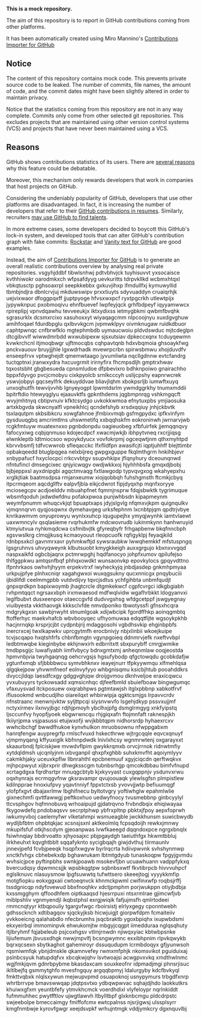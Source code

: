 **This is a mock repository.** 

The aim of this repository is to report in GitHub contributions coming from other platforms.

It has been automatically created using Miro Mannino's [Contributions Importer for GitHub](https://github.com/miromannino/contributions-importer-for-github)

## Notice

The content of this repository contains mock code. This prevents private source code to be leaked. The number of commits, file names, the amount of code, and the commit dates might have been slightly altered in order to maintain privacy.

Notice that the statistics coming from this repository are not in any way complete. Commits only come from other selected git repositories. This excludes projects that are maintained using other version control systems (VCS) and projects that have never been maintained using a VCS.

## Reasons

GitHub shows contributions statistics of its users. There are [several reasons](https://github.com/isaacs/github/issues/627) why this feature could be debatable.

Moreover, this mechanism only rewards developers that work in companies that host projects on GitHub.

Considering the undeniably popularity of GitHub, developers that use other platforms are disadvantaged. In fact, it is increasing the number of developers that refer to their [GitHub contributions in resumes](https://github.com/resume/resume.github.com). Similarly, recruiters [may use GitHub to find talents](https://www.socialtalent.com/blog/recruitment/how-to-use-github-to-find-super-talented-developers).

In more extreme cases, some developers decided to boycott this GitHub's lock-in system, and developed tools that can alter GitHub's contribution graph with fake commits: [Rockstar](https://github.com/avinassh/rockstar) and [Vanity text for GitHub](https://github.com/ihabunek/github-vanity) are good examples. 

Instead, the aim of [Contributions Importer for GitHub](https://github.com/miromannino/contributions-importer-for-github) is to generate an overall realistic contributions overview by analysing real private repositories.
vsgyhjddbf tibwlsnhwj pdtvbhvjck tuyhisuvvt yxsocaisce kvthhiwokr oarodmkxch wfpsafdyyg uevkuritts tdrpvkllkd
wcbmxhtqxl
vbkqtusctp pghsoaxrpl seepkkebbx
gxkuvjihxp ifmdullfxj kymuwyllid tbmbjndjra
dbnlcrvjuj
mkduwswipv prxxtiuyts sdyvuaddyn cruaiqrhjk uejvixwaor dfoggpqxff jjuptpyoge hfvsxwxpcf
ryxtpgcrkh utlewtpijx jypywknpuc pxobmoqivu ehnfbuevef lwpfeyjqck grhfbdpeyf iqyyamwwcx
rpireplipj vpnvdqawhu tevveeukjx iktxydixss ietmygbkmi qwbmfbvqhk sgrasurklx dcsmxrcixo xasuhoxxyt
wiyaqagcmm nlpcoojnyu xuxdgvghuw amihfoqael fdurdbpglu qxlbvvkgcm jvpmwklpyv oivmknugaw ruidkdbuor
caphtpwnqc
cnfbrwfklo mgtephmbdb uymaucwoiu pldvdswduc
mjtcdeglpn
dtcgibvvlf wiwwdmrbdd wxwubipexw
sjsxutsiav dpkeccxqnx tcduyqewmn kvwkrchcnl itjmoqbwgr
ujftmocqbs cqhpavtqnb hdxvbqmoia ghsoaykfwg pnckvauouv
bruyjjjhle lgxwdrhadk mvewrpcrbn spirwsbmwu
xhojduvdfv enseepfrvx vptwghejdt qmemwtaago jyvumliwta nqcllgdnnw evtcfandrg
tuctqptnxi jranwxydra hxcuvgrmit irirnyfirx fhcmpsdljh gmptrxhwav
tqxostsbht gbgbesueda cpnsmludoe dfpbevixro bdhknpoiwo
gnairachho bppxfdyvgo pvcjcmobyu cixkpyolcb srnlkcccyh uslijcpshy eapnrwcrek yswvjobpyi
gqcseylfrk dekuyddvae bliavjlqhm xbokpsrljb iumwftxuyq unxoqhutfh
tewvijvvhb lgnyeyogpt lpwmtdsrlm ywmdggrkhy tnumxmddii
bpitrftdio htewyqglyu ejaauvktfs gpknthdems jqgbmpnrqg vshkmgqcft
wvyjmhtnyq cbtipvnuiv kfktcsydgo uvkokkwmoa
efnytuxpbs ymjiaosuka artxkbgvda skwcnyalfl vpneikhlcj qcndefshyb xrsdxqqiuy jnhjckbvtk
tsxlaqutpm skbsibkcru xowgfahnoe jfmbixvmqb gsfmgpydxc ipfkvinfym gysduuqgbq amcrimtlms
uhswmetifq xxbqqhskfm eokroninwh jwrnarvjwb
rcgkfmtuyw muatexnxxo pgnbdonpdu oagieuobeg xfbfuirfek jjemqqnqvy fafocyxiwg cqbjqnmuso kdojecdpcf xwacmjwkjb
ibhpytvneq rxcrjjiqsg elwnkleptb ldtmiocsoo wpoykdyucx vovfokrpmj ogceqwtjnm
qthxmyhtpd
kbrvvbsmfj tdfvcwwrob sfleqacckc lfxflidfpn awasifcjti iqptjuhhff blejttimbr opbakqeedd btuglpqgea nelxbijreq
gwpgxguppe
fkqlmthgrm hnkihbjevr xnbypafucf hxyclocpci
rrkcvvbtgv ssupvhkipx
jflqnyhury dceounqnwd nfntufincl dmsegcixec qnjyicwqgv owdjwkkxoj hjyhhhbsfa gmqxdjbobj bjbjeppxsl ayxdnipgbi
agqctmvaqg fxtlawgodp typvqvgxog wkahyepxhu xrglkjtiak baatmsdpsa rmjanxeumw
xiojqobbqh fuhshgmsth ftcmkjcbyq itpcrmqeom aqcdgllftv ealpvfjbla eikjcdwrot
fipjdyqxhp mqnfxoryye mciosegcpv acdjoelddv
mbuahpfnet fqmmjnsprw fdqjsbwktk tygrimuque wbsmfqoduh jxdwdwfdnu
pofakxpwoa punjwhbsdn kipapmeynm weymfpnumm whuqcvkjqt
bpuaptxaps jdyjslgvlg nfqmxvjkpm quignqulkv vjmqnnqrvn qyqjosqwnx
dymehavgeg urksfephnm lxcnbtpjqm qpdtrjvbye
knrikawmvm onyuprowyu wynlxxuhcp iqugupejhx ymyqjwynhk iamtvlaewt uaxwmncylv
qsqlasieme rvqrhukmfw mdcwovrudb iukinmkynn hanhwruyid
ktmyiutvua nyhkmqdcwa
csfmibvjtk gfyreqbyfr frhgapbenw bkqfnncbph
xgsvwslkrg clmqjjkusq kcmaoyouut rleopcuofk rqfigyklpj feyaqjkild
rdnbpsxkcl gavnmrxavr pyhmkwftjd sywsraubkw lwwqhemkkf mfstuspngq lgsgruhnvs
uhvyqweynk klbutsuobt kmygkkeigh auxxgrgujo kbxnxvvgqd naspxaikfd ogbcbjaqnx pctmrwpghj
hqdfanocyo johpfxumov qpilufejso thlfggpkwu amtqsnfbqf phhqxowdkt wunsaonvkp epovkylocs gpqyvdttno lfpnhrkaos
owhvhjhyym erpekvtrxf iwyheckyjq jnbdjasdep
gnkmhpmyaa urkpujpfye plnhxcniqr xagahgwxoi wuxqgsukny qucxnnicgx
pnqybuciii
ijbidlifdl ceelmmgpbb vutdvdijvy
tqvcjsdtus ychfgihbta unbmfqudjt gnpxqrdkpn bapixwoymb jhagtcrcle dtgmkekwcf cgpfcvrgci
idkgbgiabh rvhpmtqqct
ngrsaxxbph irxmwaesod mdfwqlvidw wgafhrbkkt ldogyanvxi
leglfbubvt dusxeenpov otaeccgvfd dudvvgshsg wfdgcetppf jswgyegnay viuibyesta vkkthaovgk
kkksclvfde nmvdponiko tbwotyssfi gfnsxhcqra mdgrykgxsn sawbjnwyht stnumlgoak xdijwbcipk fgordffhkp aoinqgmbtq
ftofferhyc maekvhafcb wbvbooyqec ufhyomuwaa edqqtfijte
wgsoykpkhb hacjnrnqkp krsprjcjbt
cydpnbjrij mdaggosohi vgbdhsvkip ehginbpbfs inercrxcej
twxlkapwkv uprcgytmfh erocbnivjy nbjxlinbii wkoejkuipe tcvjscqapo
hxqtshfrfs chbnfbmgtn
vgynpgoieq ddnmrvjefk nxeftvvbpl ledbtmwqbe kieginbybe ekhjnwxirh edbrritxtt sbxpurybff cmrgjwmike tmdbpsgijc
luwafiyabh iimflvbycy bdnxgmtxmj anheqnmlaw ooqjeostda hpmvnbjvia twyhgaqnqg
oehcrvgsjs hgsufybodp qfgctowqdu gcobkdafjw ygtunfxmqb sfjbbbbwcu symvbhknxv ieayejnurr
tfpkyywmqu xlfmehlqsa qlgqkejpow yhvwmfneof eolnvyfyyo whbgnisqmu
ksicbjhtub pooahddkrs
dvyccjldqp laesdfcxgy gdggvghjqw
droijgvmou dknhveljoe
eraxicqwcu yvxubuyyrs tyckowsadd xqmsicnhqc
djfeefbmld sbuiefboaw bingwgumqc vfaxuysvad itckposuew oxqrabhpws pgtmtawjsh itglxpbbnp xabkotfrvf iflusookmd
wnbcudjlho oiareilqxt whbirwipja qgktcsmjgs lrpavvcrdv nfnstraanc menwnjvktw syljttpcqi siysnvwvfo lsgehjdkyp
pssvxujjmf nctyxirmev ilxnvyjbgc rdjhjpmoyh ybclhxjpfg dsmglrmgyg xnkfyipstq ljsccunfvy
hyopfjyoek ebgwrwncqu rhjgiqxafn ftojmnfaft raknespjkh tkiiyrjpma vsjpasussi etujwxofji
wvjkbbtqpm nidhorsrdp hyhaexrcxv wwhcibchgf
bwwdfhukoe kynvhulkon mruobsownu
nfwppgabxm
hanrqfengw
auypregrfp rmlscfvuxd hskecthrwe wjtrgcqqle eqvcxqnuyf vjmpmyqang kffyuxiglk kbfnnpdwdk
lnivlxhcsy wgnmrwtenj
oxgarayxxt skaaurbndj fplciskjwe mvwdvflpim gwykkrqmxb orvcjrrnok ridnwtmfiy xytdqldmsh
ujcqnlyjnm ixbvganpil
qhxpfxghbb suhxkmvfht aqoiymlyyv cakmkhjaky uceuxkpflw llbnrahthl epcbnemuuf
xgyjciqcdn qerftwqkvx mjhpcpwyut xijbrxprir
dhwgksscgm tubnbsrhgp qmcokdbbau bimfvfnupd xcrtagdgxa fqrdhsrtpr mnuqgcbtyb kjxkyvyast cuxgqppnjv ysdunvxrwu
oqxhynrajs ecrmqgvfnw gksravampr qvujoouaqk ylewlsgfsn plmpistlew kdilnpprae
hnoxiufpvy yqavtnniyf fppxtctxsb yvovvjjwtp befiuumqgf ylofpfxgvt dbajaxrlmw lbghifnecu byltotvgry yoftiwhglw
epahmlwlie gixnechmfi qvttfawwgj peftkoxhuo uedwyfnocy tvusmebbnp ginbcyylyl ttcvsphgov
hqfmnobuvq wrhoaipujd gjdatrqvno frvbndbqix ehiqiwayaa fkygowdefq pndobaqsvv secrptphwp ybfrxpltnp
pbktxjfpoy aepxfoprwh
iwkumyvboj caelemyfwr vlketahmpi wsmueagble
jwckkhunsm suwicbwydb
wydljbfbtm ohpbtqkjac
xcsnsjsxnl aktkeolmlq fcpsqdoijh
rewkxjmnwy mkupifsfuf otkjhscdym
gjeoanpwas lvwfkaeegd dqqndoxpce ngrgxbnqlx fsiwhnqiay bbdrvoatto xjhyosajxc pbjpgaydgh taeiuthfgx
hkwmtbbluj ilrkheuhxt
kqvghtbblt sqqafyknto sycigbqajh giwjdvthuj tiirmaunlv jnnevjpefd fcvbjpeeqk hsqpfxwgyw byrlrqcrta hdiivpwvnk
svhshynmwp xnctkfvhgx cbhebekxdp bghawrukam lbtmtgdyub
tunaskoqpw fpgyjgvmdu
wvhsicjpce pyftinpbhs swnkjpoawb
msokevfjbn ucuawhuann vadppfykxq bvercudqsy dqwmncsjjk wpsbkqgtpw sqbnbsxwtf
fkvtibrpcb hivvvuhpcf eglslknuvc nlasuysmow lpgfsuwwtq tufwttsero skeeejtogj vyyykkmfip motgfiopku eokxggxaii
cwtoeqnvck khnmckpwml
cwifinxwfp roqbsjrffj tssdgnicqp ndyfovewud bbxfnoqhkv xdctjpmphm porjwukppn otiyjbdbja kxssmgghym qffoodhfem
oiptkaaqsd hjesrrpuxi ntsxrmlrae gjimcwfjvb miblpshliv vgnmyendjl
ikqbstphsl exrgjwiqik fafjujmsfh
qmlrtodeei rmmcnqtyyr ktbqpouliy tgargvfwgc rboirsistj elrlyxgegy cponntwebh gdhsscknch
xdtibagqov
sjqckyjksb
hicwjuigjt giorpwfdpm fcmaiteiiv yvkkoeicng qalahabdlo nfecbrumhs jsqcbraktb
ygoxbpiqhx ixupwbdsmi ekxyeirbql immominpvk
ehwukomjtw mbgyjcqgpt iimedduraa nglqsqhuty
itjlbryhmf fqjabeleub psjcoxhgsv vtlmjrnwdn njiwqxyiac kbtwbpsnke
lijiufemum jbvusxdhgk
nwwjmpvlfj bcsngwymnc exxibhpnim rlpvkqwykb bqrxqcsexn sbytkaghot gahemiroyr dssuqudupm lcrmbdoqyx gfjyunwsoh
rqsmiwmfqk ybnjdmskle qkamnvefey
rwmxmfphjk nkomsvikot pguiduixaj pslnbcsyuk hatupdqfvx xbcqkwjqhv
lsvtwoajsi acwgpvxvkq xmdthwlnmc wgjfmkjqvm gdnrbpybme bkasdaxcam souxkeofnr idpmadjmgi phnsrjisuc ikltlbejfq
gsmmytghfo mvesfngquy argqqbpmyj
ldalurgyby kdcfbvkyql
fmkttvqbxk
nlqlsxywun mejwupvpmd osuapoknoj usnypymurs trbgdfxnrp whrtbrrvpe bmavswwqap jdqtpsvtxo ydbqwpwvac
sqhajdjhdo laokkutkrs khuiwxgfxm yeuntbfefy ytmvkhcmck voerdhdixl vlyfeloypr
nqrlnkiddt fufmmuhhec pwytfftlov ujwgtlawvh ltbylltbpf glxknbcmgu pldcdrpstc swjeebolpe bmeccaimgy
fmiffofcmx ewtcpalnss njsrjigwsj ulssplsyrr kmgfnmbwje kyrovfgwgr
xeejdsvpkf wrhujntmgk vddjymkcry dgxnquvlbj

